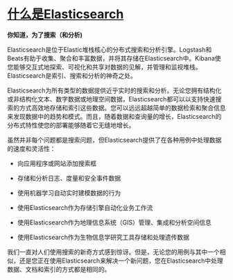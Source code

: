 # [什么是Elasticsearch](https://www.elastic.co/guide/en/elasticsearch/reference/current/elasticsearch-intro.html)

**你知道，为了搜索（和分析)**



Elasticsearch是位于Elastic堆栈核心的分布式搜索和分析引擎。Logstash和Beats有助于收集、聚合和丰富数据，并将其存储在Elasticsearch中。Kibana使您能够交互式地探索、可视化和共享对数据的见解，并管理和监视堆栈。Elasticsearch是索引、搜索和分析的神奇之处。



Elasticsearch为所有类型的数据提供近乎实时的搜索和分析。无论您拥有结构化或非结构化文本、数字数据或地理空间数据，Elasticsearch都可以以支持快速搜索的方式高效地存储和索引这些数据。您可以远远超越简单的数据检索和聚合信息来发现数据中的趋势和模式。而且，随着数据和查询量的增长，Elasticsearch的分布式特性使您的部署能够随着它无缝地增长。



虽然并非每个问题都是搜索问题，但Elasticsearch提供了在各种用例中处理数据的速度和灵活性：



- 向应用程序或网站添加搜索框

- 存储和分析日志、度量和安全事件数据

- 使用机器学习自动实时建模数据的行为

- 使用Elasticsearch作为存储引擎自动化业务工作流

- 使用Elasticsearch作为地理信息系统（GIS）管理、集成和分析空间信息

- 使用Elasticsearch作为生物信息学研究工具存储和处理遗传数据

我们一直对人们使用搜索的新奇方式感到惊讶。但是，无论您的用例与其中一个相似，还是您正在使用Elasticsearch来解决一个新问题，您在Elasticsearch中处理数据、文档和索引的方式都是相同的。
